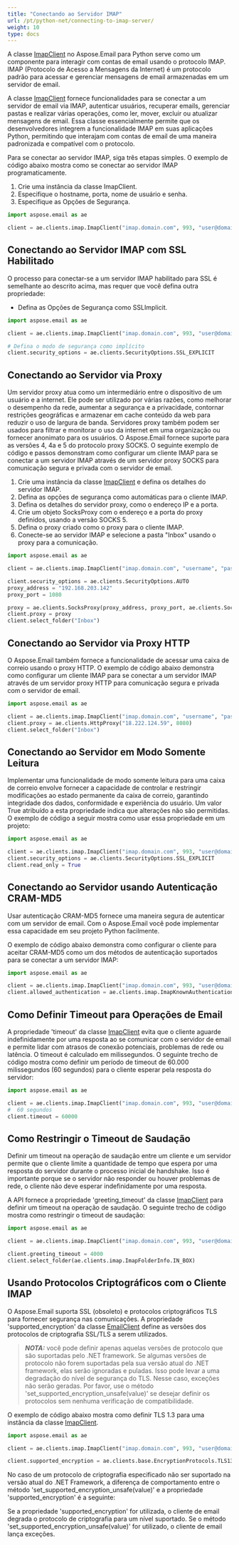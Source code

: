 ```yaml
---
title: "Conectando ao Servidor IMAP"
url: /pt/python-net/connecting-to-imap-server/
weight: 10
type: docs
---
```


A classe [ImapClient](https://reference.aspose.com/email/python-net/aspose.email.clients.imap/imapclient/#imapclient-class) no Aspose.Email para Python serve como um componente para interagir com contas de email usando o protocolo IMAP. IMAP (Protocolo de Acesso a Mensagens da Internet) é um protocolo padrão para acessar e gerenciar mensagens de email armazenadas em um servidor de email.

A classe [ImapClient](https://reference.aspose.com/email/python-net/aspose.email.clients.imap/imapclient/#imapclient-class) fornece funcionalidades para se conectar a um servidor de email via IMAP, autenticar usuários, recuperar emails, gerenciar pastas e realizar várias operações, como ler, mover, excluir ou atualizar mensagens de email. Essa classe essencialmente permite que os desenvolvedores integrem a funcionalidade IMAP em suas aplicações Python, permitindo que interajam com contas de email de uma maneira padronizada e compatível com o protocolo.

Para se conectar ao servidor IMAP, siga três etapas simples. O exemplo de código abaixo mostra como se conectar ao servidor IMAP programaticamente.

1. Crie uma instância da classe ImapClient.
2. Especifique o hostname, porta, nome de usuário e senha.
3. Especifique as Opções de Segurança.

```py
import aspose.email as ae

client = ae.clients.imap.ImapClient("imap.domain.com", 993, "user@domain.com", "pwd")
```
## **Conectando ao Servidor IMAP com SSL Habilitado**

O processo para conectar-se a um servidor IMAP habilitado para SSL é semelhante ao descrito acima, mas requer que você defina outra propriedade:

- Defina as Opções de Segurança como SSLImplicit.

```py
import aspose.email as ae

client = ae.clients.imap.ImapClient("imap.domain.com", 993, "user@domain.com", "pwd")

# Defina o modo de segurança como implícito
client.security_options = ae.clients.SecurityOptions.SSL_EXPLICIT
```
## **Conectando ao Servidor via Proxy**

Um servidor proxy atua como um intermediário entre o dispositivo de um usuário e a internet. Ele pode ser utilizado por várias razões, como melhorar o desempenho da rede, aumentar a segurança e a privacidade, contornar restrições geográficas e armazenar em cache conteúdo da web para reduzir o uso de largura de banda. Servidores proxy também podem ser usados para filtrar e monitorar o uso da internet em uma organização ou fornecer anonimato para os usuários. O Aspose.Email fornece suporte para as versões 4, 4a e 5 do protocolo proxy SOCKS. O seguinte exemplo de código e passos demonstram como configurar um cliente IMAP para se conectar a um servidor IMAP através de um servidor proxy SOCKS para comunicação segura e privada com o servidor de email.

1. Crie uma instância da classe [ImapClient](https://reference.aspose.com/email/python-net/aspose.email.clients.imap/imapclient/#imapclient-class) e defina os detalhes do servidor IMAP.
2. Defina as opções de segurança como automáticas para o cliente IMAP.
3. Defina os detalhes do servidor proxy, como o endereço IP e a porta.
4. Crie um objeto SocksProxy com o endereço e a porta do proxy definidos, usando a versão SOCKS 5.
5. Defina o proxy criado como o proxy para o cliente IMAP.
6. Conecte-se ao servidor IMAP e selecione a pasta "Inbox" usando o proxy para a comunicação.

```py
import aspose.email as ae

client = ae.clients.imap.ImapClient("imap.domain.com", "username", "password")

client.security_options = ae.clients.SecurityOptions.AUTO
proxy_address = "192.168.203.142"
proxy_port = 1080

proxy = ae.clients.SocksProxy(proxy_address, proxy_port, ae.clients.SocksVersion.SOCKS_V5)
client.proxy = proxy
client.select_folder("Inbox")
```
## **Conectando ao Servidor via Proxy HTTP**

O Aspose.Email também fornece a funcionalidade de acessar uma caixa de correio usando o proxy HTTP. O exemplo de código abaixo demonstra como configurar um cliente IMAP para se conectar a um servidor IMAP através de um servidor proxy HTTP para comunicação segura e privada com o servidor de email.

```py
import aspose.email as ae

client = ae.clients.imap.ImapClient("imap.domain.com", "username", "password")
client.proxy = ae.clients.HttpProxy("18.222.124.59", 8080)
client.select_folder("Inbox")
```
## **Conectando ao Servidor em Modo Somente Leitura**

Implementar uma funcionalidade de modo somente leitura para uma caixa de correio envolve fornecer a capacidade de controlar e restringir modificações ao estado permanente da caixa de correio, garantindo integridade dos dados, conformidade e experiência do usuário. Um valor True atribuído a esta propriedade indica que alterações não são permitidas. O exemplo de código a seguir mostra como usar essa propriedade em um projeto:

```py
import aspose.email as ae

client = ae.clients.imap.ImapClient("imap.domain.com", 993, "user@domain.com", "pwd")
client.security_options = ae.clients.SecurityOptions.SSL_EXPLICIT
client.read_only = True
```
## **Conectando ao Servidor usando Autenticação CRAM-MD5**

Usar autenticação CRAM-MD5 fornece uma maneira segura de autenticar com um servidor de email. Com o Aspose.Email você pode implementar essa capacidade em seu projeto Python facilmente.

O exemplo de código abaixo demonstra como configurar o cliente para aceitar CRAM-MD5 como um dos métodos de autenticação suportados para se conectar a um servidor IMAP:

```py
import aspose.email as ae

client = ae.clients.imap.ImapClient("imap.domain.com", 993, "user@domain.com", "pwd")
client.allowed_authentication = ae.clients.imap.ImapKnownAuthenticationType.CRAM_MD5
```
## **Como Definir Timeout para Operações de Email**

A propriedade 'timeout' da classe [ImapClient](https://reference.aspose.com/email/python-net/aspose.email.clients.imap/imapclient/#imapclient-class) evita que o cliente aguarde indefinidamente por uma resposta ao se comunicar com o servidor de email e permite lidar com atrasos de conexão potenciais, problemas de rede ou latência. O timeout é calculado em milissegundos. O seguinte trecho de código mostra como definir um período de timeout de 60.000 milissegundos (60 segundos) para o cliente esperar pela resposta do servidor:

```py
import aspose.email as ae

client = ae.clients.imap.ImapClient("imap.domain.com", 993, "user@domain.com", "pwd", ae.clients.SecurityOptions.SSL_IMPLICIT)
#  60 segundos
client.timeout = 60000
```
## **Como Restringir o Timeout de Saudação**

Definir um timeout na operação de saudação entre um cliente e um servidor permite que o cliente limite a quantidade de tempo que espera por uma resposta do servidor durante o processo inicial de handshake. Isso é importante porque se o servidor não responder ou houver problemas de rede, o cliente não deve esperar indefinidamente por uma resposta.

A API fornece a propriedade 'greeting_timeout' da classe [ImapClient](https://reference.aspose.com/email/python-net/aspose.email.clients.imap/imapclient/#imapclient-class) para definir um timeout na operação de saudação. O seguinte trecho de código mostra como restringir o timeout de saudação:

```py
import aspose.email as ae

client = ae.clients.imap.ImapClient("imap.domain.com", 993, "user@domain.com", "pwd")

client.greeting_timeout = 4000
client.select_folder(ae.clients.imap.ImapFolderInfo.IN_BOX)
```
## **Usando Protocolos Criptográficos com o Cliente IMAP**

O Aspose.Email suporta SSL (obsoleto) e protocolos criptográficos TLS para fornecer segurança nas comunicações. A propriedade 'supported_encryption' da classe [EmailClient](https://reference.aspose.com/email/python-net/aspose.email.clients/emailclient/#emailclient-class) define as versões dos protocolos de criptografia SSL/TLS a serem utilizados.

> **_NOTA:_** você pode definir apenas aquelas versões de protocolo que são suportadas pelo .NET framework. Se algumas versões de protocolo não forem suportadas pela sua versão atual do .NET framework, elas serão ignoradas e puladas. Isso pode levar a uma degradação do nível de segurança do TLS. Nesse caso, exceções não serão geradas. Por favor, use o método 'set_supported_encryption_unsafe(value)' se desejar definir os protocolos sem nenhuma verificação de compatibilidade.

O exemplo de código abaixo mostra como definir TLS 1.3 para uma instância da classe [ImapClient](https://reference.aspose.com/email/python-net/aspose.email.clients.imap/imapclient/#imapclient-class).

```py
import aspose.email as ae

client = ae.clients.imap.ImapClient("imap.domain.com", 993, "user@domain.com", "pwd", ae.clients.SecurityOptions.SSL_IMPLICIT)

client.supported_encryption = ae.clients.base.EncryptionProtocols.TLS13
```
No caso de um protocolo de criptografia especificado não ser suportado na versão atual do .NET Framework, a diferença de comportamento entre o método 'set_supported_encryption_unsafe(value)' e a propriedade 'supported_encryption' é a seguinte:

Se a propriedade 'supported_encryption' for utilizada, o cliente de email degrada o protocolo de criptografia para um nível suportado.
Se o método 'set_supported_encryption_unsafe(value)' for utilizado, o cliente de email lança exceções.